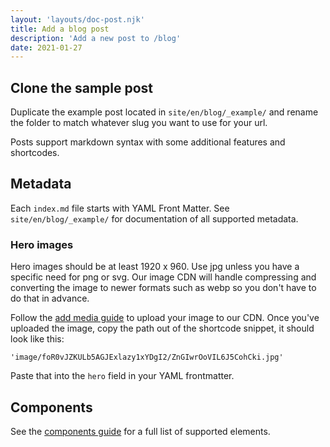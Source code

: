 ```yaml
---
layout: 'layouts/doc-post.njk'
title: Add a blog post
description: 'Add a new post to /blog'
date: 2021-01-27
---
```


## Clone the sample post

Duplicate the example post located in `site/en/blog/_example/` and
rename the folder to match whatever slug you want to use for your url.

Posts support markdown syntax with some additional features and shortcodes.

## Metadata

Each `index.md` file starts with YAML Front Matter. See
`site/en/blog/_example/` for documentation of all supported metadata.

### Hero images

Hero images should be at least 1920 x 960. Use jpg unless you have a specific
need for png or svg. Our image CDN will handle compressing and converting the
image to newer formats such as webp so you don't have to do that in advance.

Follow the [add media guide](/docs/handbook/how-to/add-media/) to upload your
image to our CDN. Once you've uploaded the image, copy the path out of the
shortcode snippet, it should look like this:

`'image/foR0vJZKULb5AGJExlazy1xYDgI2/ZnGIwrOoVIL6J5CohCki.jpg'`

Paste that into the `hero` field in your YAML frontmatter.

## Components

See the [components guide](/docs/handbook/components/) for a full list of
supported elements.
